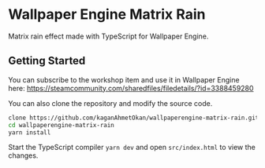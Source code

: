 # Wallpaper Engine Matrix Rain

Matrix rain effect made with TypeScript for Wallpaper Engine.

## Getting Started

You can subscribe to the workshop item and use it in Wallpaper Engine here: https://steamcommunity.com/sharedfiles/filedetails/?id=3388459280

You can also clone the repository and modify the source code.

```bash
clone https://github.com/kaganAhmetOkan/wallpaperengine-matrix-rain.git
cd wallpaperengine-matrix-rain
yarn install
```

Start the TypeScript compiler `yarn dev` and open `src/index.html` to view the changes.
